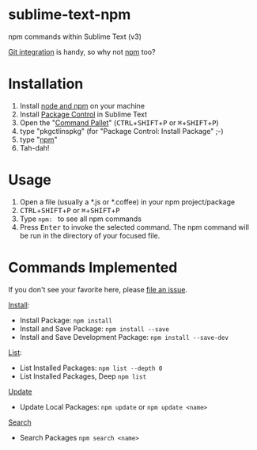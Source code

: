 sublime-text-npm
================

npm commands within Sublime Text (v3)

[Git integration](https://github.com/kemayo/sublime-text-git) is handy, so why not [npm](https://www.npmjs.org/) too?

Installation
============
1. Install [node and npm](http://nodejs.org/) on your machine
2. Install [Package Control](https://sublime.wbond.net/installation) in Sublime Text
3. Open the "[Command Pallet](http://sublime-text-unofficial-documentation.readthedocs.org/en/latest/extensibility/command_palette.html#command-palette)" (<kbd>CTRL</kbd>+<kbd>SHIFT</kbd>+<kbd>P</kbd> or <kbd>⌘</kbd>+<kbd>SHIFT</kbd>+<kbd>P</kbd>)
4. type "pkgctlinspkg" (for "Package Control: Install Package" ;-)
5. type "[npm](https://sublime.wbond.net/packages/npm)"
6. Tah-dah!

Usage
=====
1. Open a file (usually a *.js or *.coffee) in your npm project/package
2. <kbd>CTRL</kbd>+<kbd>SHIFT</kbd>+<kbd>P</kbd> or <kbd>⌘</kbd>+<kbd>SHIFT</kbd>+<kbd>P</kbd>
3. Type `npm: ` to see all npm commands
4. Press <kbd>Enter</kbd> to invoke the selected command. The npm command will be run in the directory of your focused file.

Commands Implemented
====================
If you don't see your favorite here, please [file an issue](https://github.com/PixnBits/sublime-text-npm/issues).

[Install](https://www.npmjs.org/doc/cli/npm-install.html):
* Install Package: `npm install`
* Install and Save Package: `npm install --save`
* Install and Save Development Package: `npm install --save-dev`

[List](https://www.npmjs.org/doc/cli/npm-ls.html):
* List Installed Packages: `npm list --depth 0`
* List Installed Packages, Deep `npm list`

[Update](https://www.npmjs.org/doc/cli/npm-update.html)
* Update Local Packages: `npm update` or `npm update <name>`

[Search](https://www.npmjs.org/doc/cli/npm-search.html)
* Search Packages `npm search <name>`
